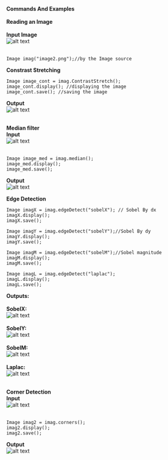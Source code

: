**Commands And Examples**</br></br>
   **Reading an Image**</br></br>
   **Input Image**</br>
   ![alt text](ImageProcessingCPP/image2.png "Input Image")</br></br>
   ```
   Image imag("image2.png");//by the Image source
   ```
   **Constrast Stretching**</br>
   ```
   Image image_cont = imag.ContrastStretch();
   image_cont.display(); //displaying the image
   image_cont.save(); //saving the image
   ```
   **Output**</br>
   ![alt text](ImageProcessingCPP/image2-Constrast_Stretch.png "Output-Contrast Stretching")</br></br>
   
   **Median filter**</br>
   **Input**</br>
   ![alt text](ImageProcessingCPP/saltPe_noise.png "Input-saltPe_noise")</br></br>
   
   ```
   Image image_med = imag.median();
   image_med.display();
   image_med.save();
   ```
   **Output**</br>
   ![alt text](ImageProcessingCPP/saltPe_noise-Median_filter.png "Output-Median Filter")</br>
   
   **Edge Detection**</br>
   ```
   Image imagX = imag.edgeDetect("sobelX"); // Sobel By dx
   imagX.display();
   imagX.save();
   
   Image imagY = imag.edgeDetect("sobelY");//Sobel By dy
   imagY.display();
   imagY.save();

   Image imagM = imag.edgeDetect("sobelM");//Sobel magnitude
   imagM.display();
   imagM.save();
   
   Image imagL = imag.edgeDetect("laplac");
   imagL.display();
   imagL.save();
   ```
   **Outputs:**</br></br>
   **SobelX:**</br>
   ![alt text](ImageProcessingCPP/image2-sobelX.png "Output-SobelX")</br></br>
   **SobelY:**</br>
   ![alt text](ImageProcessingCPP/image2-sobelY.png "Output-SobelY")</br></br>
   **SobelM:**</br>
   ![alt text](ImageProcessingCPP/image2-SobelM.png "Output-SobelM")</br></br>
   **Laplac:**</br>
   ![alt text](ImageProcessingCPP/image2-laplac.png "Output-Laplac")</br></br>
   
   **Corner Detection**</br>
   **Input**</br>
   ![alt text](ImageProcessingCPP/image7.jpg "Input-Corners")</br></br>
   
   ```
   Image imag2 = imag.corners();
   imag2.display();
   imag2.save();
   ```
   **Output**</br>
   ![alt text](ImageProcessingCPP/image7-Corners.jpg "Output-Corners")</br></br>
